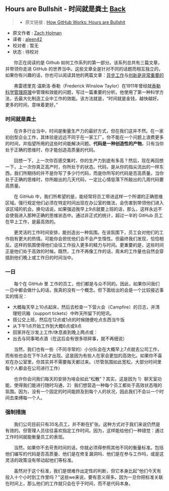 ## Hours are Bullshit - 时间就是粪土 [**Back**](./../translation.md)

> * 原文链接 : [How GitHub Works: Hours are Bullshit](https://zachholman.com/posts/how-github-works-hours/)
* 原文作者 : [Zach Holman](https://zachholman.com/)
* 译者 : [aleen42](https://github.com/aleen42) 
* 校对者 : 暂无
* 状态 : 待校对

&nbsp; &nbsp; &nbsp; &nbsp;你正在阅读的是 Github 如何工作系列的第一部分。该系列总共有三篇文章，并带领你走进 GitHub 的世界当中。这些文章全是针对不同的话题而相互独立的，如果你有兴趣的话，你也可以阅读其他的两篇文章：[异步工作](./../be_asynchronous/be_asynchronous.md)与[创新是非常重要的](./../creativity_is_important/creativity_is_important.md)

&nbsp; &nbsp; &nbsp; &nbsp;弗雷德里克·温斯洛·泰勒（Frederick Winslow Taylor）在1911年曾经就[泰勒科学管理原理](http://en.wikipedia.org/wiki/The_Principles_of_Scientific_Management)中管理和效能的问题，写过一篇重要的分析。他使用了第一种科学方法，去最大化制造工业中工作的效能。该方法就是，“时间就是金钱，越快越好。更多的时间，意味着更好。”

### 时间就是粪土

&nbsp; &nbsp; &nbsp; &nbsp;在许多行业当中，时间是衡量生产力的最好方式，但在我们这并不然。在一家初创型企业工作，其体验是远远不同于在一家工厂。你不能在一个问题上浪费更多的时间，并指望所用的这些时间能解决问题。**代码是一种创造性的产物**。只有当你处于正确的思维时，你才能创造高质量的代码。

&nbsp; &nbsp; &nbsp; &nbsp;回想一下，上一次你百感交集时，你的生产力到底有多高？然后，现在再回想一下，上一次你真正高产时，你所处于的状态。代码，是从你的指尖流出的一样东西。我们所期待的并不是你写了多少行代码，而是你所写的代码是否高质量。当你处于正确的思维时，你所敲出的几天代码，一定比心情低落下所敲出的几周代码要高质量。

&nbsp; &nbsp; &nbsp; &nbsp;在 GitHub 中，我们所希望的是，能经常将员工带进这样一个所谓的正确思维区域。强行规定他们必须在特定时间出现在办公室的做法，会伤害到带领他们进入该区域的机会。换句话说，如果强迫我早上9点就要上班的话，那么，这样永远不会使我进入那种正确的思维状态中。通过非正式的统计，超过一半的 GitHub 员工在早上工作，是最高效的。

&nbsp; &nbsp; &nbsp; &nbsp;更灵活的工作时间安排，能创造出一种氛围。在该氛围下，员工会对他们的工作抱有更大的热情。可能你会担忧他们会不会产生惰性。但最终我们发现，恰恰相反。这样的氛围使得他们会往工作投入更多的精力与时间。更重要的是，这些时间正是他们处于高效的时候。既然，工作不再像工作的话，周末的工作量也自然会穿插到他们晚上或工作日的时间当中。

### 一日

&nbsp; &nbsp; &nbsp; &nbsp;每个在 GitHub 里 工作的员工，他们都是与众不同的。因此，如果你问我们一日中都会做什么的话，我真的没有一个概念。但下面给出的会是一个比较接近事实的情况：

- 大概每天早上10点起床，然后去检查一下营火会（Campfire）的日志，并清理短讯箱（support tickets）中昨天所留下的短讯。
- 搭公交上班，然后在12点或1点的时候随便吃点东西当午饭
- 从下午1点开始工作到大概6点或9点
- 回家并在沙发上工作/休息直到晚上两点或：
- 出去与同事喝点酒（在这后会有很多琐碎事，就不再细说）

&nbsp; &nbsp; &nbsp; &nbsp;当然，我们也有一些（不同寻常的）小分队会在大概早上7点就去公司工作，而有些也会在下午3点才出现。这是因为有些人在家会更加的高效化。如果你不喜欢在办公室里，你其实并不需要每天都过来。（尽管氛围如此宽松，大部分时间里每个人都会在公司进行工作）

&nbsp; &nbsp; &nbsp; &nbsp;也许你会问我们每天的安排为啥会如此“松散”？其实，这是因为 1）聊天室功能，使得我们能进行随时沟通，2）我们想营造一种每个员工都处于高效状态哦的氛围。因为，没有一个固定的时间能顾及到每个人的状况，因此我们不会以一个时间去束缚每一个人。

### 强制措施

&nbsp; &nbsp; &nbsp; &nbsp;我们公司目前只有35名员工，并不断在扩张。这种方式对于我们来说仍然是有效的。但管理人员往往喜欢指定工作时间。因为，这样能给他们一种错觉：通过工作时间就能衡量员工的表现。

&nbsp; &nbsp; &nbsp; &nbsp;当然，如果你不去苛责时间的话，你就必须得参照其他不同的衡量标准。包括他们编写的代码是否高质量、他们是在修复漏洞吗、他们是在参与工作吗，或是这灵活的政策没有带动起他们等标准。

&nbsp; &nbsp; &nbsp; &nbsp;虽然对于这个标准，我们是很难作出定性的判断，但它本身比起“他们今天有投入十个小时到工作里吗？”这些we来说，要有意义得多。因为一旦你把标准关联在时间上，那么他们的工作就只会在乎于时间，而不是代码本身。
